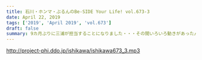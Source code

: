 ```yaml
---
title: 石川・ホンマ・ぶるんのBe-SIDE Your Life! vol.673-3
date: April 22, 2019
tags: ['2019', 'April 2019', 'vol.673']
draft: false
summary: 9カ月ぶりに三浦が担当することになりました・・・その間いろいろ動きがあったんですね。またよろしくお願いします！MIURA
---
```


http://project-phi.ddo.jp/ishikawa/ishikawa673_3.mp3